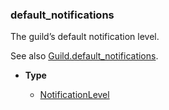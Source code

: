 ### default_notifications [](https://discordpy.readthedocs.io/en/v1.7.3/api.html#discord.AuditLogDiff.default_notifications)

The guild’s default notification level.

See also [Guild.default_notifications](discord/Discord%20Models/Guild/default_notifications).

- **Type**

	- [NotificationLevel](discord/Enumerations/NotificationLevel)

